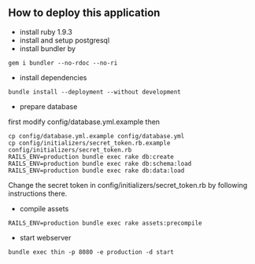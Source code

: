 How to deploy this application
--------------

* install ruby 1.9.3
* install and setup postgresql
* install bundler by

```
gem i bundler --no-rdoc --no-ri
```

* install dependencies

```
bundle install --deployment --without development
```

* prepare database

first modify config/database.yml.example
then

```
cp config/database.yml.example config/database.yml
cp config/initializers/secret_token.rb.example config/initializers/secret_token.rb
RAILS_ENV=production bundle exec rake db:create
RAILS_ENV=production bundle exec rake db:schema:load
RAILS_ENV=production bundle exec rake db:data:load
```

Change the secret token in config/initializers/secret_token.rb by following instructions there.

* compile assets
```
RAILS_ENV=production bundle exec rake assets:precompile
```

* start webserver

```
bundle exec thin -p 8080 -e production -d start
```
